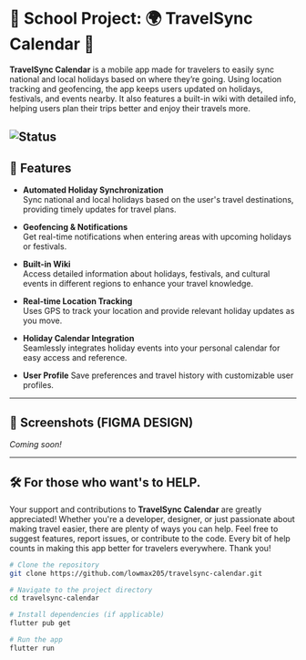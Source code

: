 # 🏫 School Project: 🌍 TravelSync Calendar 📅

**TravelSync Calendar** is a mobile app made for travelers to easily sync national and local holidays based on where they’re going. Using location tracking and geofencing, the app keeps users updated on holidays, festivals, and events nearby. It also features a built-in wiki with detailed info, helping users plan their trips better and enjoy their travels more.

![Status](https://img.shields.io/badge/Status-Ongoing-orange?style=for-the-badge)
---

## 🚀 Features

- **Automated Holiday Synchronization**  
  Sync national and local holidays based on the user's travel destinations, providing timely updates for travel plans.
  
- **Geofencing & Notifications**  
  Get real-time notifications when entering areas with upcoming holidays or festivals.
  
- **Built-in Wiki**  
  Access detailed information about holidays, festivals, and cultural events in different regions to enhance your travel knowledge.
  
- **Real-time Location Tracking**  
  Uses GPS to track your location and provide relevant holiday updates as you move.
  
- **Holiday Calendar Integration**  
  Seamlessly integrates holiday events into your personal calendar for easy access and reference.
  
- **User Profile** 
  Save preferences and travel history with customizable user profiles.
  
---

## 📱 Screenshots (FIGMA DESIGN)

*Coming soon!*

---

## 🛠️ For those who want's to HELP.

Your support and contributions to **TravelSync Calendar** are greatly appreciated! Whether you're a developer, designer, or just passionate about making travel easier, there are plenty of ways you can help. Feel free to suggest features, report issues, or contribute to the code. Every bit of help counts in making this app better for travelers everywhere. Thank you!

```bash
# Clone the repository
git clone https://github.com/lowmax205/travelsync-calendar.git

# Navigate to the project directory
cd travelsync-calendar

# Install dependencies (if applicable)
flutter pub get

# Run the app
flutter run
